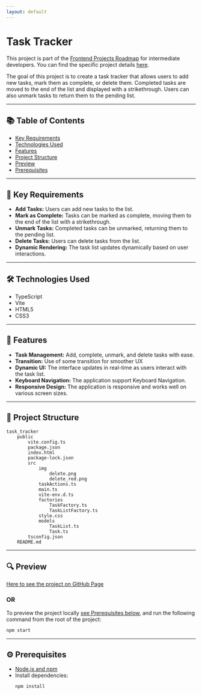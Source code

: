 ```yaml
---
layout: default
---
```

# Task Tracker
This project is part of the [Frontend Projects Roadmap](https://roadmap.sh/frontend/projects) for intermediate developers. 
You can find the specific project details [here](https://roadmap.sh/projects/task-tracker-js).

The goal of this project is to create a task tracker that allows users to add new tasks, mark them as complete, or delete them. Completed tasks are moved to the end of the list and displayed with a strikethrough. Users can also unmark tasks to return them to the pending list.

---

## 📚 Table of Contents

- [Key Requirements](#key-requirements)
- [Technologies Used](#technologies-used)
- [Features](#features)
- [Project Structure](#project-structure)
- [Preview](#preview)
- [Prerequisites](#prerequisites)

---

## 🔑 Key Requirements

- **Add Tasks:** Users can add new tasks to the list.
- **Mark as Complete:** Tasks can be marked as complete, moving them to the end of the list with a strikethrough.
- **Unmark Tasks:** Completed tasks can be unmarked, returning them to the pending list.
- **Delete Tasks:** Users can delete tasks from the list.
- **Dynamic Rendering:** The task list updates dynamically based on user interactions.

---

## 🛠️ Technologies Used

- TypeScript
- Vite
- HTML5
- CSS3

---

## 🚀 Features

- **Task Management:** Add, complete, unmark, and delete tasks with ease.
- **Transition:** Use of some transition for smoother UX
- **Dynamic UI:** The interface updates in real-time as users interact with the task list.
- **Keyboard Navigation:** The application support Keyboard Navigation.
- **Responsive Design:** The application is responsive and works well on various screen sizes.

---

## 📁 Project Structure
<!-- START PROJECT STRUCTURE -->
```
task_tracker
	public
		vite.config.ts
		package.json
		index.html
		package-lock.json
		src
			img
				delete.png
				delete_red.png
			taskActions.ts
			main.ts
			vite-env.d.ts
			factories
				TaskFactory.ts
				TaskListFactory.ts
			style.css
			models
				TaskList.ts
				Task.ts
		tsconfig.json
	README.md

```
<!-- END PROJECT STRUCTURE -->

---

## 🔍 Preview
<!-- START LINK TO PREVIEW -->
[Here to see the project on GitHub Page](https://kizz4.github.io/practice/frontend_practice/intermediate_projects/task_tracker/public/dist)
<!-- END LINK TO PREVIEW -->

### OR 

To preview the project locally [see Prerequisites below](#prerequisites), and run the following command from the root of the project:

```bash
npm start
```

---

## ⚙️ Prerequisites

- [Node.js and npm](https://nodejs.org/)
- Install dependencies:
  ```bash
  npm install
  ```